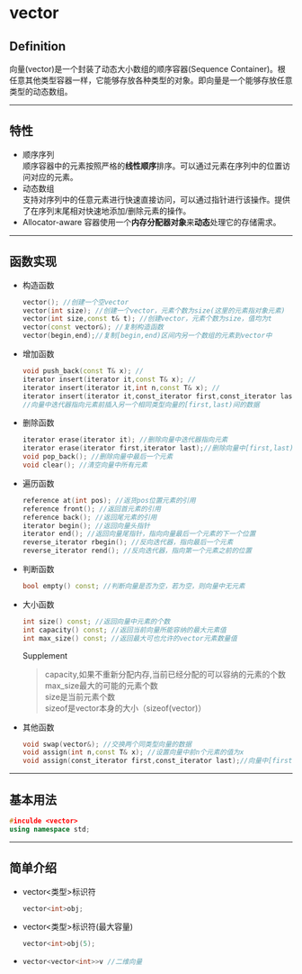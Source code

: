 # vector
## Definition
向量(vector)是一个封装了动态大小数组的顺序容器(Sequence Container)。根任意其他类型容器一样，它能够存放各种类型的对象。即向量是一个能够存放任意类型的动态数组。
***
## 特性
- 顺序序列<br>
  顺序容器中的元素按照严格的**线性顺序**排序。可以通过元素在序列中的位置访问对应的元素。
- 动态数组<br>
  支持对序列中的任意元素进行快速直接访问，可以通过指针进行该操作。提供了在序列末尾相对快速地添加/删除元素的操作。
- Allocator-aware
  容器使用一个**内存分配器对象**来**动态**处理它的存储需求。
***
## 函数实现
- 构造函数
  ```cpp
  vector(); //创建一个空vector
  vector(int size); //创建一个vector，元素个数为size(这里的元素指对象元素)
  vector(int size,const t& t); //创建vector，元素个数为size，值均为t
  vector(const vector&); //复制构造函数
  vector(begin,end);//复制[begin,end)区间内另一个数组的元素到vector中
  ```
- 增加函数
  ```cpp
  void push_back(const T& x); //
  iterator insert(iterator it,const T& x); //
  iterator insert(iterator it,int n,const T& x); //
  iterator insert(iterator it,const_iterator first,const_iterator last)
  //向量中迭代器指向元素前插入另一个相同类型向量的[first,last)间的数据
  ```
- 删除函数
  ```cpp
  iterator erase(iterator it); //删除向量中迭代器指向元素
  iterator erase(iterator first,iterator last);//删除向量中[first,last)元素
  void pop_back(); //删除向量中最后一个元素
  void clear(); //清空向量中所有元素
  ```
- 遍历函数
  ```cpp
  reference at(int pos); //返货pos位置元素的引用
  reference front(); //返回首元素的引用
  reference back(); //返回尾元素的引用
  iterator begin(); //返回向量头指针
  iterator end(); //返回向量尾指针，指向向量最后一个元素的下一个位置
  reverse_iterator rbegin(); //反向迭代器，指向最后一个元素
  reverse_iterator rend(); //反向迭代器，指向第一个元素之前的位置
- 判断函数
  ```cpp
  bool empty() const; //判断向量是否为空，若为空，则向量中无元素
- 大小函数
  ```cpp
  int size() const; //返回向量中元素的个数
  int capacity() const; //返回当前向量所能容纳的最大元素值
  int max_size() const; //返回最大可也允许的vector元素数量值
  ```
  Supplement
  >capacity,如果不重新分配内存,当前已经分配的可以容纳的元素的个数<br>
  >max_size最大的可能的元素个数<br>
  >size是当前元素个数<br>
  >sizeof是vector本身的大小（sizeof(vector<int>)）<br>
- 其他函数
  ```cpp
  void swap(vector&); //交换两个同类型向量的数据
  void assign(int n,const T& x); //设置向量中前n个元素的值为x
  void assign(const_iterator first,const_iterator last);//向量中[first,last)中元素设置成当前向量元素
  ```
***
## 基本用法
```cpp
#inculde <vector>
using namespace std;
```
***
## 简单介绍
- vector<类型>标识符
  ```cpp
  vector<int>obj;
  ```
- vector<类型>标识符(最大容量)
  ```cpp
  vector<int>obj(5);
  ```
- ```cpp
  vector<vector<int>>v //二维向量
  ```

